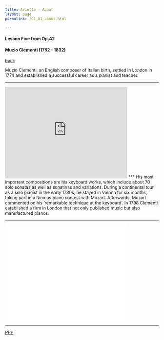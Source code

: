 ```yaml
---
title: Arietta - About
layout: page
permalink: /G1_A1_about.html

---
```



#### Lesson Five from Op.42

#### Muzio Clementi (1752 - 1832)

[back](G1_A1_pathway2)

Muzio Clementi, an English composer of Italian birth, settled inLondon in 1774 and established a successful career as a pianistand teacher. 
***
<iframe src="https://www.google.com/maps/embed?pb=!1m18!1m12!1m3!1d5787373.740577368!2d10.672880663502427!3d44.905720083243054!2m3!1f0!2f0!3f0!3m2!1i1024!2i768!4f13.1!3m3!1m2!1s0x132f6196f9928ebb%3A0xb90f770693656e38!2sRome%2C+Italy!5e0!3m2!1sen!2suk!4v1421765070985" width="400" height="300" frameborder="0" style="border:0"></iframe>
***
His most important compositions are his keyboardworks, which include about 70 solo sonatas as well as sonatinasand variations. During a continental tour as a solo pianist in theearly 1780s, he stayed in Vienna for six months, taking part ina famous piano contest with Mozart. Afterwards, Mozart commentedon his ‘remarkable technique at the keyboard’. In 1798Clementi established a firm in London that not only publishedmusic but also manufactured pianos.


***


<iframe width="400" height="315" src="//www.youtube.com/embed/WQBNUHzeCG4?controls=0&amp;showinfo=0" frameborder="0" allowfullscreen></iframe>

***





[PPP](https://itunes.apple.com/gb/app/abrsm-piano-practice-partner/id891238739?mt=8>)



